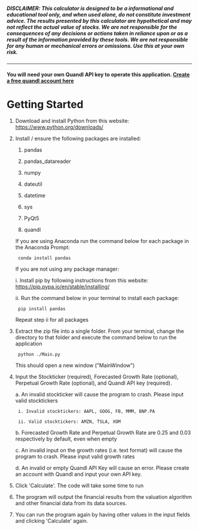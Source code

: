 ##### DISCLAIMER: This calculator is designed to be a informational and educational tool only, and when used alone, do not constitute investment advice. The results presented by this calculator are hypothetical and may not reflect the actual value of stocks. We are not responsible for the consequences of any decisions or actions taken in reliance upon or as a result of the information provided by these tools. We are not responsible for any human or mechanical errors or omissions. Use this at your own risk.
******

#### You will need your own Quandl API key to operate this application. [Create a free quandl account here](https://www.quandl.com/) 


# Getting Started
1. Download and install Python from this website:
	https://www.python.org/downloads/

2. Install / ensure the following packages are installed:
	1. pandas
	
	2. pandas_datareader
	
	3. numpy
	
	4. dateutil
	
	5. datetime
	
	6. sys
	
	7. PyQt5
	
	8. quandl
	
	If you are using Anaconda run the command below for each package in the Anaconda Prompt:
		
		conda install pandas
		
	
	If you are not using any package manager:
		
		
	i. Install pip by following instructions from this website:
			https://pip.pypa.io/en/stable/installing/
	
	
	ii. Run the command below in your terminal to install each package:
	
		pip install pandas
		
	Repeat step ii for all packages
		
3. Extract the zip file into a single folder. From your terminal, change the directory to that folder and execute the command below to run the application

		python ./Main.py
		
	This should open a new window ("MainWindow")
	
4. Input the Stockticker (required), Forecasted Growth Rate (optional), Perpetual Growth Rate (optional), and Quandl API key (required).

	a. An invalid stockticker will cause the program to crash. Please input valid stocktickers
	
		i. Invalid stocktickers: AAPL, GOOG, FB, MMM, BNP.PA
	
		ii. Valid stocktickers: AMZN, TSLA, XOM

	b. Forecasted Growth Rate and Perpetual Growth Rate are 0.25 and 0.03 respectively by default, even when empty
	
	c. An invalid input on the growth rates (i.e. text format) will cause the program to crash. Please input valid growth rates
	
	d. An invalid or empty Quandl API Key will cause an error. Please create an account with Quandl and input your own API key. 
	
5. Click 'Calculate'. The code will take some time to run

6. The program will output the financial results from the valuation algorithm and other financial data from its data sources. 

7. You can run the program again by having other values in the input fields and clicking 'Calculate' again. 
